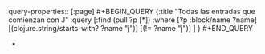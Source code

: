 query-properties:: [:page]
#+BEGIN_QUERY
{:title "Todas las entradas que comienzan con J"
 :query [:find (pull ?p [*])
         :where 
         [?p :block/name ?name]
	 [(clojure.string/starts-with? ?name "j")]
     [(!= ?name "j")]
	 ]
}
#+END_QUERY

-